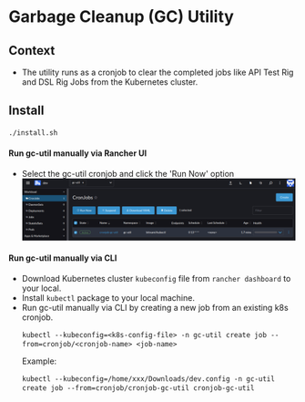 # Garbage Cleanup (GC) Utility

## Context
* The utility runs as a cronjob to clear the completed jobs like API Test Rig and DSL Rig Jobs from the Kubernetes cluster.

## Install
```sh
./install.sh
```
#### Run gc-util manually via Rancher UI
* Select the gc-util cronjob and click the 'Run Now' option
![gc.png](images/gc.png)

#### Run gc-util manually via CLI
* Download Kubernetes cluster `kubeconfig` file from `rancher dashboard` to your local.
* Install `kubectl` package to your local machine.
* Run gc-util manually via CLI by creating a new job from an existing k8s cronjob.
  ```
  kubectl --kubeconfig=<k8s-config-file> -n gc-util create job --from=cronjob/<cronjob-name> <job-name>
  ```
  Example:
  ```
  kubectl --kubeconfig=/home/xxx/Downloads/dev.config -n gc-util create job --from=cronjob/cronjob-gc-util cronjob-gc-util
  ```
